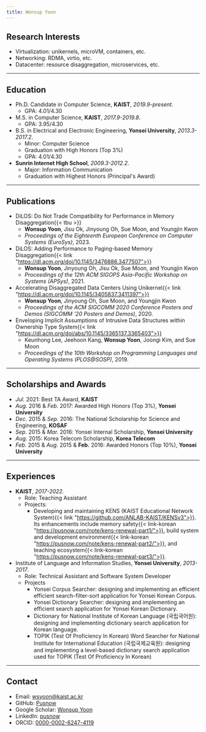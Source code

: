 ```yaml
---
title: Wonsup Yoon
---
```


## Research Interests

- Virtualization: unikernels, microVM, containers, etc.
- Networking: RDMA, virtio, etc.
- Datacenter: resource disaggregation, microservices, etc.

---

## Education

- Ph.D. Candidate in Computer Science, **KAIST**, *2019.9-present*.
  - GPA: 4.01/4.30
- M.S. in Computer Science, **KAIST**, *2017.9-2019.8*.
  - GPA: 3.95/4.30
- B.S. in Electrical and Electronic Engineering, **Yonsei University**, *2013.3-2017.2*.
  - Minor: Computer Science
  - Graduation with High Honors (Top 3%)
  - GPA: 4.01/4.30
- **Sunrin Internet High School**, *2009.3-2012.2*.
  - Major: Information Communication
  - Graduation with Highest Honors (Principal's Award)

---

## Publications

- DiLOS: Do Not Trade Compatibility for Performance in Memory Disaggregation{{< tbu >}}
  - **Wonsup Yoon**, Jisu Ok, Jinyoung Oh, Sue Moon, and Youngjin Kwon
  - *Proceedings of the Eighteenth European Conference on Computer Systems (EuroSys)*, 2023.
- DiLOS: Adding Performance to Paging-based Memory Disaggregation{{< link "https://dl.acm.org/doi/10.1145/3476886.3477507">}}
  - **Wonsup Yoon**, Jinyoung Oh, Jisu Ok, Sue Moon, and Youngjin Kwon
  - *Proceedings of the 12th ACM SIGOPS Asia-Pacific Workshop on Systems (APSys)*, 2021.
- Accelerating Disaggregated Data Centers Using Unikernel{{< link "https://dl.acm.org/doi/10.1145/3405837.3411397">}}
  - **Wonsup Yoon**, Jinyoung Oh, Sue Moon, and Youngjin Kwon
  - *Proceedings of the ACM SIGCOMM 2020 Conference Posters and Demos (SIGCOMM '20 Posters and Demos)*, 2020.
- Enveloping Implicit Assumptions of Intrusive Data Structures within Ownership Type System{{< link "https://dl.acm.org/doi/abs/10.1145/3365137.3365403">}}
  - Keunhong Lee, Jeehoon Kang, **Wonsup Yoon**, Joongi Kim, and Sue Moon
  - *Proceedings of the 10th Workshop on Programming Languages and Operating Systems (PLOS@SOSP)*, 2019.

---

## Scholarships and Awards

- *Jul.* 2021: Best TA Award, **KAIST**
- *Aug.* 2016 & *Feb.* 2017: Awarded High Honors (Top 3%), **Yonsei University**
- *Dec.* 2015 & *Sep.* 2016: The National Scholarship for Science and Engineering, **KOSAF**
- *Sep.* 2015 & *Mar.* 2016: Yonsei Internal Scholarship, **Yonsei University**
- *Aug.* 2015: Korea Telecom Scholarship, **Korea Telecom**
- *Feb.* 2015 & *Aug.* 2015 & **Feb.** 2016: Awarded Honors (Top 10%), **Yonsei University**

---

## Experiences

- **KAIST**, *2017-2022*.
  - Role: Teaching Assistant
  - Projects:
    - Developing and maintaining KENS (KAIST Educational Network System){{< link "https://github.com/ANLAB-KAIST/KENSv3">}}. Its enhancements include memory safety{{< link-korean "https://pusnow.com/note/kens-renewal-part1/">}}, build system and development environment{{< link-korean "https://pusnow.com/note/kens-renewal-part2/">}}, and teaching ecosystem{{< link-korean "https://pusnow.com/note/kens-renewal-part3/">}}.
- Institute of Language and Information Studies, **Yonsei University**, *2013-2017*.
  - Role: Technical Assistant and Software System Developer
  - Projects
    - Yonsei Corpus Searcher: designing and implementing an efficient efficient search-filter-sort application for Yonsei Korean Corpus.
    - Yonsei Dictionary Searcher: designing and implementing an efficient search application for Yonsei Korean Dictionary.
    - Dictionary for National Institute of Korean Language (국립국어원): designing and implementing  dictionary search application for Korean language.
    - TOPIK (Test Of Proficiency In Korean) Word Searcher for National Institute for International Education (국립국제교육원): designing and implementing a level-based dictionary search application used for TOPIK (Test Of Proficiency In Korean)

---

## Contact

- Email: [wsyoon@kaist.ac.kr](mailto:wsyoon@kaist.ac.kr)
- GitHub: [Pusnow](https://github.com/Pusnow)
- Google Scholar: [Wonsup Yoon](https://scholar.google.com/citations?user=QXsLShMAAAAJ)
- LinkedIn: [pusnow](https://www.linkedin.com/in/pusnow/)
- ORCID: [0000-0002-6247-4119](https://orcid.org/0000-0002-6247-4119)
